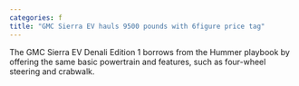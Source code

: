 ```yaml
---
categories: f
title: "GMC Sierra EV hauls 9500 pounds with 6figure price tag"
---
```

The GMC Sierra EV Denali Edition 1 borrows from the Hummer playbook by offering the same basic powertrain and features, such as four-wheel steering and crabwalk.